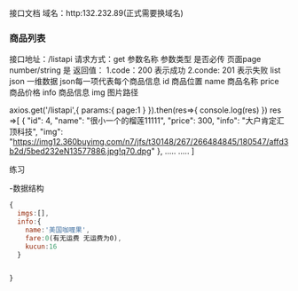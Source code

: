 接口文档
域名：http:132.232.89(正式需要换域名)

### 商品列表
接口地址：/listapi
请求方式：get
参数名称    参数类型           是否必传
 页面page   number/string        是
返回值：
1.code：200 表示成功
2.conde: 201 表示失败
list  json  一维数据
json每一项代表每个商品信息
  id     商品位置
  name   商品名称
  price  商品价格
  info   商品信息
  img    图片路径

<!-- 前端处理代码 -->
axios.get('/listapi',{
  params:{
    page:1
  }
}).then(res=>{
  console.log(res)
})
res =>[
  {
    "id": 4,
    "name": "很小一个的榴莲11111",
    "price": 300,
    "info": "大户肯定汇顶科技",
    "img": "https://img12.360buyimg.com/n7/jfs/t30148/267/266484845/180547/affd3b2d/5bed232eN13577886.jpg!q70.dpg"
  },
 .....
 .....
]





练习

-数据结构

```js
{
  imgs:[],
  info:{
    name:'美国咖喱果',
    fare:0(有无运费 无运费为0),
    kucun:16
  }


}



 














